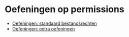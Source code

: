 # Oefeningen op permissions
* [Oefeningen: standaard bestandsrechten](/./be-nl/10_permissions/exercises/standard_file_permissions/99_exercises.md)
* [Oefeningen: extra oefeningen](/./be-nl/10_permissions/exercises/users_groups_permissions_extra_exercises/99_exercises.md)
